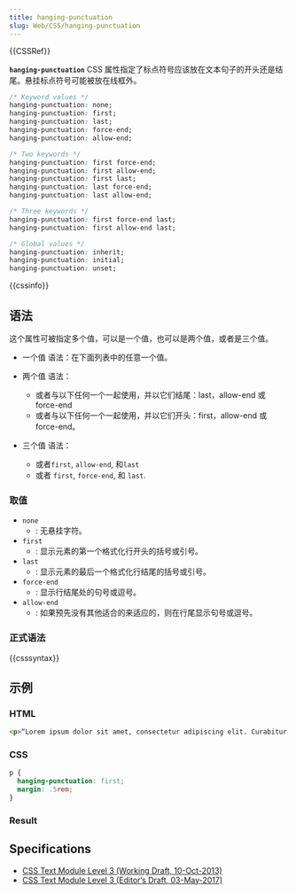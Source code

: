 ```yaml
---
title: hanging-punctuation
slug: Web/CSS/hanging-punctuation
---
```


{{CSSRef}}

**`hanging-punctuation`** CSS 属性指定了标点符号应该放在文本句子的开头还是结尾。悬挂标点符号可能被放在线框外。

```css
/* Keyword values */
hanging-punctuation: none;
hanging-punctuation: first;
hanging-punctuation: last;
hanging-punctuation: force-end;
hanging-punctuation: allow-end;

/* Two keywords */
hanging-punctuation: first force-end;
hanging-punctuation: first allow-end;
hanging-punctuation: first last;
hanging-punctuation: last force-end;
hanging-punctuation: last allow-end;

/* Three keywords */
hanging-punctuation: first force-end last;
hanging-punctuation: first allow-end last;

/* Global values */
hanging-punctuation: inherit;
hanging-punctuation: initial;
hanging-punctuation: unset;
```

{{cssinfo}}

## 语法

这个属性可被指定多个值，可以是一个值，也可以是两个值，或者是三个值。

- 一个值 语法：在下面列表中的任意一个值。
- 两个值 语法：

  - 或者与以下任何一个一起使用，并以它们结尾：last，allow-end 或 force-end
  - 或者与以下任何一个一起使用，并以它们开头：first，allow-end 或 force-end。

- 三个值 语法：

  - 或者`first`, `allow-end`, 和`last`
  - 或者 `first`, `force-end`, 和 `last`.

### 取值

- `none`
  - : 无悬挂字符。
- `first`
  - : 显示元素的第一个格式化行开头的括号或引号。
- `last`
  - : 显示元素的最后一个格式化行结尾的括号或引号。
- `force-end`
  - : 显示行结尾处的句号或逗号。
- `allow-end`
  - : 如果预先没有其他适合的来适应的，则在行尾显示句号或逗号。

### 正式语法

{{csssyntax}}

## 示例

### HTML

```html
<p>“Lorem ipsum dolor sit amet, consectetur adipiscing elit. Curabitur dignissim nunc mauris, et sollicitudin est scelerisque sed. Praesent laoreet tortor massa, sit amet vulputate nulla pharetra ut.”</p>
```

### CSS

```css
p {
  hanging-punctuation: first;
  margin: .5rem;
}
```

### Result

## Specifications

- [CSS Text Module Level 3 (Working Draft, 10-Oct-2013)](https://www.w3.org/TR/css-text-3/#hanging-punctuation-property)
- [CSS Text Module Level 3 (Editor’s Draft, 03-May-2017)](https://drafts.csswg.org/css-text-3/#hanging-punctuation-property)
